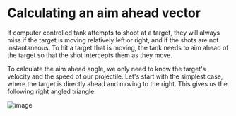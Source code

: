 # Calculating an aim ahead vector

If computer controlled tank attempts to shoot at a target, they will always miss if the target is moving relatively left or right, and if the shots are not instantaneous. To hit a target that is moving, the tank needs to aim ahead of the target so that the shot intercepts them as they move.

To calculate the aim ahead angle, we only need to know the target's velocity and the speed of our projectile. Let's start with the simplest case, where the target is directly ahead and moving to the right. This gives us the following right angled triangle:

![image](https://github.com/LSBUSGP/AimAhead/assets/3679392/ecc83312-2618-4102-891c-38e6ce281b26)
